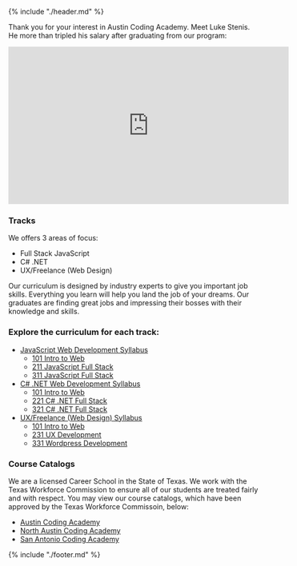 {% include "./header.md" %}

Thank you for your interest in Austin Coding Academy. Meet Luke Stenis. He more than tripled his salary after graduating from our program:

<iframe width="560" height="315" src="https://www.youtube.com/embed/UTPlFwnKrEo" frameborder="0" allow="autoplay; encrypted-media" allowfullscreen></iframe>

### Tracks

We offers 3 areas of focus: 
* Full Stack JavaScript
* C# .NET
* UX/Freelance (Web Design)

Our curriculum is designed by industry experts to give you important job skills. Everything you learn will help you land the job of your dreams. Our graduates are finding great jobs and impressing their bosses with their knowledge and skills. 

### Explore the curriculum for each track:
* [JavaScript Web Development Syllabus](FSWD-JS.md)
  * [101 Intro to Web](FSWD-JS.md#101-intro-to-web)
  * [211 JavaScript Full Stack](/FSWD-JS.md#211-javascript-full-stack)
  * [311 JavaScript Full Stack](/FSWD-JS.md#311-javascript-full-stack)
* [C# .NET Web Development Syllabus](FSWD-CSHARPDOTNET.md)
  * [101 Intro to Web](/FSWD-CSHARPDOTNET.md#101-intro-to-web)
  * [221 C# .NET Full Stack](/FSWD-CSHARPDOTNET.md#221-c-net-full-stack)
  * [321 C# .NET Full Stack](/FSWD-CSHARPDOTNET.md#321-c-net-full-stack)
* [UX/Freelance (Web Design) Syllabus](FSWD-WEBDESIGN.md)
  * [101 Intro to Web](FSWD-WEBDESIGN.md#101-intro-to-web)
  * [231 UX Development](/FSWD-WEBDESIGN.md#web-design-231-intermediate)
  * [331 Wordpress Development](/FSWD-WEBDESIGN.md#web-design-331-advanced)


### Course Catalogs

We are a licensed Career School in the State of Texas. We work with the Texas Workforce Commission to ensure all of our students are treated fairly and with respect. You may view our course catalogs, which have been approved by the Texas Workforce Commissoin, below: 

* [Austin Coding Academy](https://docs.google.com/document/d/123TPV2I6gx1EWJu0vEwl8_nSzc6pFwtyBGH8i30h2c4/edit?usp=sharing)
* [North Austin Coding Academy](https://docs.google.com/a/austincodingacademy.com/document/d/1LoT7N5vCxANQ7CN-MCS55ZuOtXHgjkJs3qeI8rG_XBE/edit?usp=sharing)
* [San Antonio Coding Academy](https://docs.google.com/document/d/1ZMtSfoxoiBSwZFmEsM2VOqyUcXc7x8NujfyTPAIF4Vw/edit?usp=sharing)

{% include "./footer.md" %}
